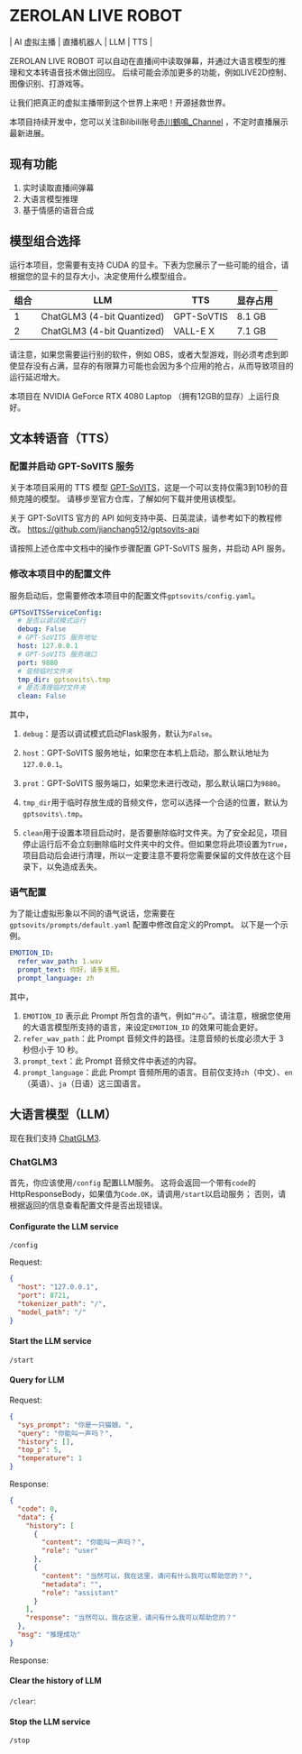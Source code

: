 # ZEROLAN LIVE ROBOT
| AI 虚拟主播 | 直播机器人 | LLM | TTS |

ZEROLAN LIVE ROBOT 可以自动在直播间中读取弹幕，并通过大语言模型的推理和文本转语音技术做出回应。
后续可能会添加更多的功能，例如LIVE2D控制、图像识别、打游戏等。

让我们把真正的虚拟主播带到这个世界上来吧！开源拯救世界。

本项目持续开发中，您可以关注Bilibili账号[赤川鶴鳴_Channel](https://space.bilibili.com/1076299680]) ，不定时直播展示最新进展。

## 现有功能

1. 实时读取直播间弹幕
2. 大语言模型推理
3. 基于情感的语音合成

## 模型组合选择

运行本项目，您需要有支持 CUDA 的显卡。下表为您展示了一些可能的组合，请根据您的显卡的显存大小，决定使用什么模型组合。

| 组合 | LLM                        | TTS        | 显存占用   |
|----|----------------------------|------------|--------|
| 1  | ChatGLM3 (4-bit Quantized) | GPT-SoVTIS | 8.1 GB |
| 2  | ChatGLM3 (4-bit Quantized) | VALL-E X   | 7.1 GB |

请注意，如果您需要运行别的软件，例如 OBS，或者大型游戏，则必须考虑到即使显存没有占满，显存的有限算力可能也会因为多个应用的抢占，从而导致项目的运行延迟增大。

本项目在 NVIDIA GeForce RTX 4080 Laptop （拥有12GB的显存）上运行良好。

## 文本转语音（TTS）

### 配置并启动 GPT-SoVITS 服务
关于本项目采用的 TTS 模型
[GPT-SoVITS](https://github.com/RVC-Boss/GPT-SoVITS)，这是一个可以支持仅需3到10秒的音频克隆的模型。
请移步至官方仓库，了解如何下载并使用该模型。

关于 GPT-SoVITS 官方的 API 如何支持中英、日英混读，请参考如下的教程修改。
https://github.com/jianchang512/gptsovits-api

请按照上述仓库中文档中的操作步骤配置 GPT-SoVITS 服务，并启动 API 服务。

### 修改本项目中的配置文件

服务启动后，您需要修改本项目中的配置文件`gptsovits/config.yaml`。

```yaml
GPTSoVITSServiceConfig:
  # 是否以调试模式运行
  debug: False
  # GPT-SoVITS 服务地址
  host: 127.0.0.1
  # GPT-SoVITS 服务端口
  port: 9880
  # 音频临时文件夹
  tmp_dir: gptsovits\.tmp
  # 是否清理临时文件夹
  clean: False
```

其中，
1. `debug`：是否以调试模式启动Flask服务，默认为`False`。

2. `host`：GPT-SoVITS 服务地址，如果您在本机上启动，那么默认地址为`127.0.0.1`。

3. `prot`：GPT-SoVITS 服务端口，如果您未进行改动，那么默认端口为`9880`。

4. `tmp_dir`用于临时存放生成的音频文件，您可以选择一个合适的位置，默认为`gptsovits\.tmp`。

5. `clean`用于设置本项目启动时，是否要删除临时文件夹。为了安全起见，项目停止运行后不会立刻删除临时文件夹中的文件。但如果您将此项设置为`True`，项目启动后会进行清理，所以一定要注意不要将您需要保留的文件放在这个目录下，以免造成丢失。

### 语气配置

为了能让虚拟形象以不同的语气说话，您需要在 `gptsovits/prompts/default.yaml` 配置中修改自定义的Prompt。
以下是一个示例。

```yaml
EMOTION_ID:
  refer_wav_path: 1.wav
  prompt_text: 你好，请多关照。
  prompt_language: zh
```

其中，
1. `EMOTION_ID` 表示此 Prompt 所包含的语气，例如“`开心`”。请注意，根据您使用的大语言模型所支持的语言，来设定`EMOTION_ID`
的效果可能会更好。
2. `refer_wav_path`：此 Prompt 音频文件的路径。注意音频的长度必须大于 3 秒但小于 10 秒。
3. `prompt_text`：此 Prompt 音频文件中表述的内容。
4. `prompt_language`：此此 Prompt 音频所用的语言。目前仅支持`zh`（中文）、`en`（英语）、`ja`（日语）这三国语言。

## 大语言模型（LLM）

现在我们支持 [ChatGLM3](https://github.com/THUDM/ChatGLM3).

### ChatGLM3

首先，你应该使用`/config` 配置LLM服务。
这将会返回一个带有`code`的HttpResponseBody，如果值为`Code.OK`，请调用`/start`以启动服务；
否则，请根据返回的信息查看配置文件是否出现错误。

#### Configurate the LLM service

`/config`

Request:

```json
{
  "host": "127.0.0.1",
  "port": 8721,
  "tokenizer_path": "/",
  "model_path": "/"
}
```

#### Start the LLM service

`/start`

#### Query for LLM

Request:

```json
{
  "sys_prompt": "你是一只猫娘。",
  "query": "你能叫一声吗？",
  "history": [],
  "top_p": 5,
  "temperature": 1
}
```

Response:

```json
{
  "code": 0,
  "data": {
    "history": [
      {
        "content": "你能叫一声吗？",
        "role": "user"
      },
      {
        "content": "当然可以，我在这里，请问有什么我可以帮助您的？",
        "metadata": "",
        "role": "assistant"
      }
    ],
    "response": "当然可以，我在这里，请问有什么我可以帮助您的？"
  },
  "msg": "推理成功"
}
```

Response:

#### Clear the history of LLM

`/clear`:

#### Stop the LLM service

`/stop`
